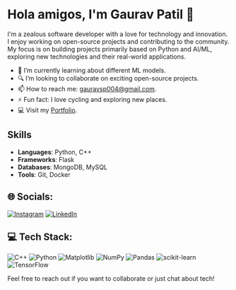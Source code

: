 # Hola amigos, I'm Gaurav Patil 👋

I'm a zealous software developer with a love for technology and innovation. I enjoy working on open-source projects and contributing to the community. My focus is on building projects primarily based on Python and AI/ML, exploring new technologies and their real-world applications.

- 🌱 I’m currently learning about different ML models.
- 🔍 I’m looking to collaborate on exciting open-source projects.
- 📫 How to reach me: gauravsp004@gmail.com.
- ⚡ Fun fact: I love cycling and exploring new places.
- 💻 Visit my [Portfolio](https://portfolio-zeta-seven-35.vercel.app/).


## Skills
- **Languages**: Python, C++
- **Frameworks**: Flask
- **Databases**: MongoDB, MySQL
- **Tools**: Git, Docker

## 🌐 Socials:
[![Instagram](https://img.shields.io/badge/Instagram-%23E4405F.svg?logo=Instagram&logoColor=white)](https://instagram.com/patil_gaurav10) [![LinkedIn](https://img.shields.io/badge/LinkedIn-%230077B5.svg?logo=linkedin&logoColor=white)](https://linkedin.com/in/gaurav-patil04)  

## 💻 Tech Stack:
![C++](https://img.shields.io/badge/c++-%2300599C.svg?style=for-the-badge&logo=c%2B%2B&logoColor=white) ![Python](https://img.shields.io/badge/python-3670A0?style=for-the-badge&logo=python&logoColor=ffdd54) ![Matplotlib](https://img.shields.io/badge/Matplotlib-%23ffffff.svg?style=for-the-badge&logo=Matplotlib&logoColor=black) ![NumPy](https://img.shields.io/badge/numpy-%23013243.svg?style=for-the-badge&logo=numpy&logoColor=white) ![Pandas](https://img.shields.io/badge/pandas-%23150458.svg?style=for-the-badge&logo=pandas&logoColor=white) ![scikit-learn](https://img.shields.io/badge/scikit--learn-%23F7931E.svg?style=for-the-badge&logo=scikit-learn&logoColor=white) ![TensorFlow](https://img.shields.io/badge/TensorFlow-%23FF6F00.svg?style=for-the-badge&logo=TensorFlow&logoColor=white)


Feel free to reach out if you want to collaborate or just chat about tech!
